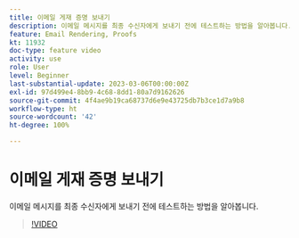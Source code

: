 ```yaml
---
title: 이메일 게재 증명 보내기
description: 이메일 메시지를 최종 수신자에게 보내기 전에 테스트하는 방법을 알아봅니다.
feature: Email Rendering, Proofs
kt: 11932
doc-type: feature video
activity: use
role: User
level: Beginner
last-substantial-update: 2023-03-06T00:00:00Z
exl-id: 97d499e4-8bb9-4c68-8dd1-80a7d9162626
source-git-commit: 4f4ae9b19ca68737d6e9e43725db7b3ce1d7a9b8
workflow-type: ht
source-wordcount: '42'
ht-degree: 100%

---
```


# 이메일 게재 증명 보내기

이메일 메시지를 최종 수신자에게 보내기 전에 테스트하는 방법을 알아봅니다.

>[!VIDEO](https://video.tv.adobe.com/v/3416038/?quality=12&learn=on)
